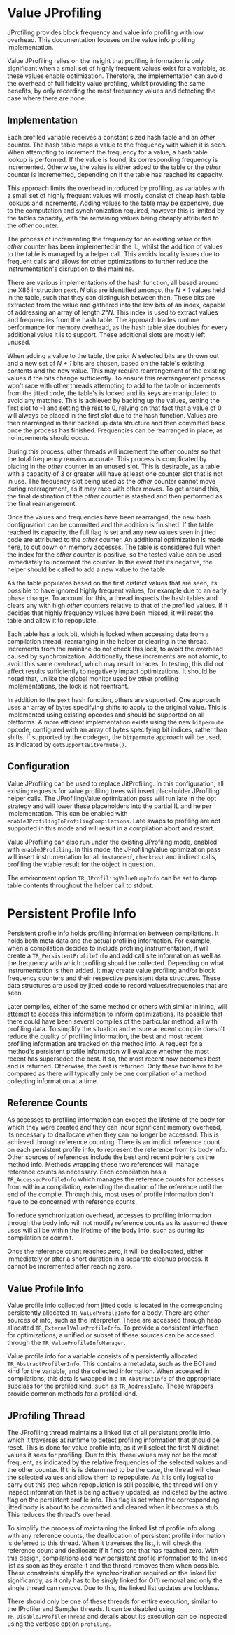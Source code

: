 <!--
Copyright (c) 2017, 2018 IBM Corp. and others

This program and the accompanying materials are made available under
the terms of the Eclipse Public License 2.0 which accompanies this
distribution and is available at https://www.eclipse.org/legal/epl-2.0/
or the Apache License, Version 2.0 which accompanies this distribution and
is available at https://www.apache.org/licenses/LICENSE-2.0.

This Source Code may also be made available under the following
Secondary Licenses when the conditions for such availability set
forth in the Eclipse Public License, v. 2.0 are satisfied: GNU
General Public License, version 2 with the GNU Classpath
Exception [1] and GNU General Public License, version 2 with the
OpenJDK Assembly Exception [2].

[1] https://www.gnu.org/software/classpath/license.html
[2] https://openjdk.org/legal/assembly-exception.html

SPDX-License-Identifier: EPL-2.0 OR Apache-2.0 OR GPL-2.0 WITH Classpath-exception-2.0 OR LicenseRef-GPL-2.0 WITH Assembly-exception
-->

# Value JProfiling

JProfiling provides block frequency and value info profiling with low overhead.
This documentation focuses on the value info profiling implementation.

Value JProfiling relies on the insight that profiling information is only
significant when a small set of highly frequent values exist for a variable,
as these values enable optimization. Therefore, the implementation can avoid
the overhead of full fidelity value profiling, whilst providing the same benefits,
by only recording the most frequency values and detecting the case where
there are none.

## Implementation

Each profiled variable receives a constant sized hash table and an *other*
counter. The hash table maps a value to the frequency with which it
is seen. When attempting to increment the frequency for a value, a hash
table lookup is performed. If the value is found, its corresponding frequency
is incremented. Otherwise, the value is either added to the table or
the *other* counter is incremented, depending on if the table has
reached its capacity.

This approach limits the overhead introduced by profiling, as variables
with a small set of highly frequent values will mostly consist of cheap
hash table lookups and increments. Adding values to the table may be
expensive, due to the computation and synchronization required, however
this is limited by the tables capacity, with the remaining values
being cheaply attributed to the *other* counter.

The process of incrementing the frequency for an existing value or the
*other* counter has been implemented in the IL, whilst the addition
of values to the table is managed by a helper call. This avoids locality
issues due to frequent calls and allows for other optimizations to further
reduce the instrumentation's disruption to the mainline.

There are various implementations of the hash function, all based around
the X86 instruction `pext`. *N* bits are identified amongst the *N + 1* values
held in the table, such that they can distinguish between then. These bits are
extracted from the value and gathered into the low bits of an index, capable
of addressing an array of length *2^N*. This index is used to extract values
and frequencies from the hash table. The approach trades runtime performance
for memory overhead, as the hash table size doubles for every additional value it
is to support. These additional slots are mostly left unused.

When adding a value to the table, the prior *N* selected bits are thrown
out and a new set of *N + 1* bits are chosen, based on the table's existing
contents and the new value. This may require rearrangement of the existing
values if the bits change sufficiently. To ensure this rearrangement process
won't race with other threads attempting to add to the table or increments
from the jitted code, the table's is locked and its keys are manipulated
to avoid any matches. This is achieved by backing up the values, setting
the first slot to -1 and setting the rest to 0, relying on that fact
that a value of 0 will always be placed in the first slot due to the
hash function. Values are then rearranged in their backed up data structure
and then committed back once the process has finished. Frequencies can
be rearranged in place, as no increments should occur.

During this process, other threads will increment the *other* counter so
that the total frequency remains accurate. This process is complicated by 
placing in the *other* counter in an unused slot. This is desirable, as a
table with a capacity of 3 or greater will have at least one counter slot
that is not in use. The frequency slot being used as the *other* counter
cannot move during rearragnment, as it may race with other moves. To
get around this, the final destination of the *other* counter is stashed
and then performed as the final rearrangement.

Once the values and frequencies have been rearranged, the new hash
configuration can be committed and the addition is finished.
If the table reached its capacity, the full flag is set and any new
values seen in jitted code are attributed to the *other* counter.
An additional optimization is made here, to cut down on memory accesses.
The table is considered full when the index for the *other* counter
is positive, so the tested value can be used immediately to increment
the counter. In the event that its negative, the helper should be
called to add a new value to the table.

As the table populates based on the first distinct values that are
seen, its possible to have ignored highly frequent values, for example due to
an early phase change. To account for this, a thread inspects the hash
tables and clears any with high *other* counters relative to that of the
profiled values. If it decides that highly frequency values have been
missed, it will reset the table and allow it to repopulate.

Each table has a lock bit, which is locked when accessing data from a
compilation thread, rearranging in the helper or clearing in the
thread. Increments from the mainline do not check this lock, to avoid
the overhead caused by synchronization. Additionally, these increments
are not atomic, to avoid this same overhead, which may result in races.
In testing, this did not affect results sufficiently to negatively impact
optimizations. It should be noted that, unlike the global monitor used by
other profiling implementations, the lock is not reentrant.

In addition to the `pext` hash function, others are supported. One approach
uses an array of bytes specifying shifts to apply to the original value.
This is implemented using existing opcodes and should be supported on all
platforms. A more efficient implementation exists using the new `bitpermute`
opcode, configured with an array of bytes specifying bit indices, rather
than shifts. If supported by the codegen, the `bitpermute` approach will
be used, as indicated by `getSupportsBitPermute()`.

## Configuration

Value JProfiling can be used to replace JitProfiling. In this configuration,
all existing requests for value profiling trees will insert placeholder
JProfiling helper calls. The JProfilingValue optimization pass will run
late in the opt strategy and will lower these placeholders into the partial IL and
helper implementation. This can be enabled with `enableJProfilingInProfilingCompilations`.
Late swaps to profiling are not supported in this mode and will result in
a compilation abort and restart.

Value JProfiling can also run under the existing JProfiling mode, enabled
with `enableJProfiling`. In this mode, the JProfilingValue optimization pass
will insert instrumentation for all `instanceof`, `checkcast` and indirect
calls, profiling the vtable result for the object in question.

The environment option `TR_JProfilingValueDumpInfo` can be set to dump
table contents throughout the helper call to stdout.

# Persistent Profile Info

Persistent profile info holds profiling information between compilations. It holds both
meta data and the actual profiling information. For example, when a compilation decides
to include profiling instrumentation, it will create a `TR_PersistentProfileInfo` and
add call site information as well as the frequency with which profiling should be collected.
Depending on what instrumentation is then added, it may create value profiling and/or
block frequency counters and their respective persistent data structures. These data structures
are used by jitted code to record values/frequencies that are seen.

Later compiles, either of the same method or others with similar inlining, will attempt to
access this information to inform optimizations. Its possible that there could have been
several compiles of the particular method, all with profiling data. To simplify the situation
and ensure a recent compile doesn't reduce the quality of profiling information, the
best and most recent profiling information are tracked on the method info. A request for a method's
persistent profile information will evaluate whether the most recent has superseded the best.
If so, the most recent now becomes best and is returned. Otherwise, the best is returned.
Only these two have to be compared as there will typically only be one compilation of a method
collecting information at a time.

## Reference Counts

As accesses to profiling information can exceed the lifetime of the body for which they were
created and they can incur significant memory overhead, its necessary to deallocate when
they can no longer be accessed. This is achieved through reference counting. There is an implicit
reference count on each persistent profile info, to represent the reference from its body info.
Other sources of references include the best and recent pointers on the method info. Methods wrapping
these two references will manage reference counts as necessary. Each compilation has a `TR_AccessedProfileInfo`
which manages the reference counts for accesses from within a compilation, extending the duration of the
reference until the end of the compile. Through this, most uses of profile information don't have
to be concerned with reference counts.

To reduce synchronization overhead, accesses to profiling information through the body info
will not modify reference counts as its assumed these uses will all be within the lifetime of the body
info, such as during its compilation or commit.

Once the reference count reaches zero, it will be deallocated, either immediately or after a short
duration in a separate cleanup process. It cannot be incremented after reaching zero.

## Value Profile Info

Value profile info collected from jitted code is located in the corresponding persistently allocated
`TR_ValueProfileInfo` for a body. There are other sources of info, such as the interpreter. These
are accessed through heap allocated `TR_ExternalValueProfileInfo`. To provide a consistent interface
for optimizations, a unified or subset of these sources can be accessed through the
`TR_ValueProfileInfoManager`.

Value profile info for a variable consists of a persistently allocated `TR_AbstractProfilerInfo`. 
This contains a metadata, such as the BCI and kind for the variable, and the collected information.
When accessed in compilations, this data is wrapped in a `TR_AbstractInfo` of the appropriate
subclass for the profiled kind, such as `TR_AddressInfo`. These wrappers provide common methods
for a profiled kind.

## JProfiling Thread

The JProfiling thread maintains a linked list of all persistent profile info, which it traverses
at runtime to detect profiling information that should be reset. This is done for value profile
info, as it will select the first N distinct values it sees for profiling. Due to this, these values
may not be the most frequent, as indicated by the relative frequencies of the selected values and
the other counter. If this is determined to be the case, the thread will clear the selected values
and allow them to repopulate. As it is only logical to carry out this step when repopulation is still
possible, the thread will only inspect information that is being actively updated, as indicated by the active
flag on the persistent profile info. This flag is set when the corresponding jitted body is
about to be committed and cleared when it becomes a stub. This reduces the thread's overhead.

To simplify the process of maintaining the linked list of profile info along with any reference counts,
the deallocation of persistent profile information is deferred to this thread. When it traverses the list,
it will check the reference count and deallocate if it finds one that has reached zero. With this design,
compilations add new persistent profile information to the linked list as soon as they create it and the
thread removes them when possible. These constraints simplify the synchronization required on the linked
list significantly, as it only has to be singly linked for O(1) removal and only the single thread can remove.
Due to this, the linked list updates are lockless.

There should only be one of these threads for entire execution, similar to the IProfiler and Sampler threads.
It can be disabled using `TR_DisableJProfilerThread` and details about its execution can be inspected using
the verbose option `profiling`.
